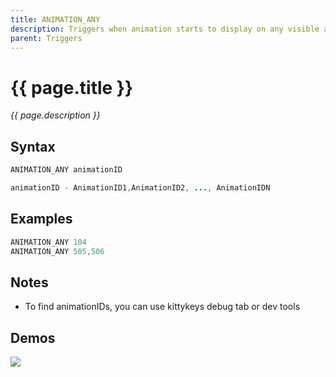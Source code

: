 ```yaml
---
title: ANIMATION_ANY
description: Triggers when animation starts to display on any visible actor
parent: Triggers
---
```


# {{ page.title }}

_{{ page.description }}_

## Syntax

```java
ANIMATION_ANY animationID 

animationID - AnimationID1,AnimationID2, ..., AnimationIDN
```

## Examples

```java
ANIMATION_ANY 104
ANIMATION_ANY 505,506
```

## Notes

- To find animationIDs, you can use kittykeys debug tab or dev tools

## Demos

![](https://i.imgur.com/5h9rGHn.gif)

